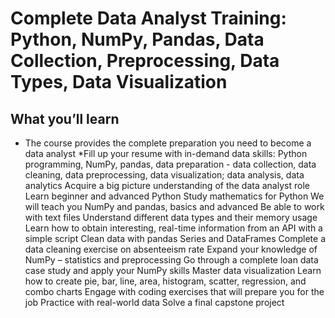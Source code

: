 # Complete Data Analyst Training: Python, NumPy, Pandas, Data Collection, Preprocessing, Data Types, Data Visualization

## What you’ll learn
* The course provides the complete preparation you need to become a data analyst
*Fill up your resume with in-demand data skills: Python programming, NumPy, pandas, data preparation - data collection, data cleaning, data preprocessing, data visualization; data analysis, data analytics
Acquire a big picture understanding of the data analyst role
Learn beginner and advanced Python
Study mathematics for Python
We will teach you NumPy and pandas, basics and advanced
Be able to work with text files
Understand different data types and their memory usage
Learn how to obtain interesting, real-time information from an API with a simple script
Clean data with pandas Series and DataFrames
Complete a data cleaning exercise on absenteeism rate
Expand your knowledge of NumPy – statistics and preprocessing
Go through a complete loan data case study and apply your NumPy skills
Master data visualization
Learn how to create pie, bar, line, area, histogram, scatter, regression, and combo charts
Engage with coding exercises that will prepare you for the job
Practice with real-world data
Solve a final capstone project
